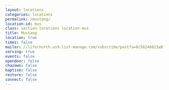```yaml
---
layout: locations
categories: locations
permalink: /mustang/
location-id: mus
class: section-locations location-mus
title: Mustang
location: true
times: false
mailer: //lifechurch.us9.list-manage.com/subscribe/post?u=8c56246823a8fb1f50457249c&amp;id=fb43e8ad08
serving: true
events: false
opendoor: false
chazown: false
baptism: false
restore: false
connect: false
---
```

